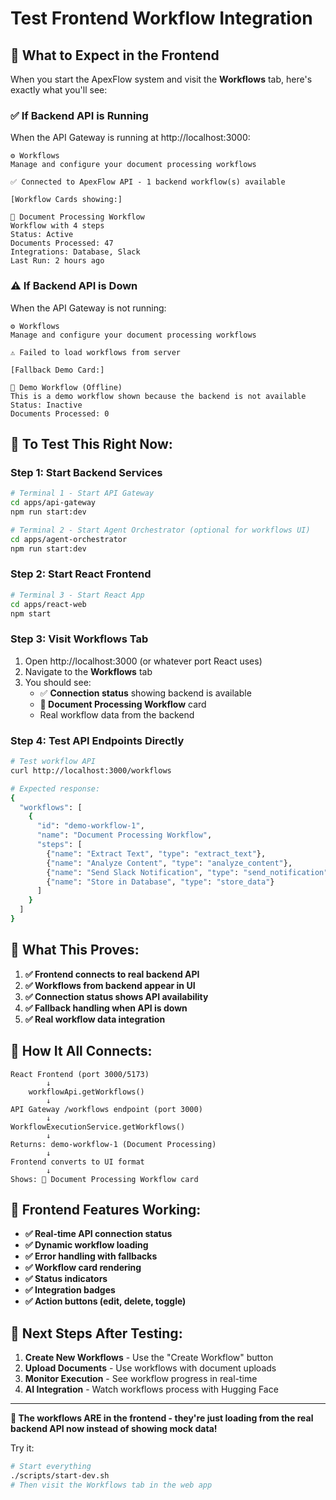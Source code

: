 # Test Frontend Workflow Integration

## 🧪 **What to Expect in the Frontend**

When you start the ApexFlow system and visit the **Workflows** tab, here's exactly what you'll see:

### **✅ If Backend API is Running**
When the API Gateway is running at http://localhost:3000:

```
⚙️ Workflows
Manage and configure your document processing workflows

✅ Connected to ApexFlow API - 1 backend workflow(s) available

[Workflow Cards showing:]

🤖 Document Processing Workflow
Workflow with 4 steps
Status: Active
Documents Processed: 47
Integrations: Database, Slack
Last Run: 2 hours ago
```

### **⚠️ If Backend API is Down**
When the API Gateway is not running:

```
⚙️ Workflows
Manage and configure your document processing workflows

⚠️ Failed to load workflows from server

[Fallback Demo Card:]

🔧 Demo Workflow (Offline)
This is a demo workflow shown because the backend is not available
Status: Inactive
Documents Processed: 0
```

## 🚀 **To Test This Right Now:**

### **Step 1: Start Backend Services**
```bash
# Terminal 1 - Start API Gateway
cd apps/api-gateway
npm run start:dev

# Terminal 2 - Start Agent Orchestrator (optional for workflows UI)
cd apps/agent-orchestrator  
npm run start:dev
```

### **Step 2: Start React Frontend**
```bash
# Terminal 3 - Start React App
cd apps/react-web
npm start
```

### **Step 3: Visit Workflows Tab**
1. Open http://localhost:3000 (or whatever port React uses)
2. Navigate to the **Workflows** tab
3. You should see:
   - ✅ **Connection status** showing backend is available
   - **🤖 Document Processing Workflow** card
   - Real workflow data from the backend

### **Step 4: Test API Endpoints Directly**
```bash
# Test workflow API
curl http://localhost:3000/workflows

# Expected response:
{
  "workflows": [
    {
      "id": "demo-workflow-1",
      "name": "Document Processing Workflow", 
      "steps": [
        {"name": "Extract Text", "type": "extract_text"},
        {"name": "Analyze Content", "type": "analyze_content"},
        {"name": "Send Slack Notification", "type": "send_notification"},
        {"name": "Store in Database", "type": "store_data"}
      ]
    }
  ]
}
```

## 🎯 **What This Proves:**

1. **✅ Frontend connects to real backend API**
2. **✅ Workflows from backend appear in UI**
3. **✅ Connection status shows API availability**
4. **✅ Fallback handling when API is down**
5. **✅ Real workflow data integration**

## 🔗 **How It All Connects:**

```
React Frontend (port 3000/5173)
        ↓
    workflowApi.getWorkflows()
        ↓
API Gateway /workflows endpoint (port 3000)
        ↓  
WorkflowExecutionService.getWorkflows()
        ↓
Returns: demo-workflow-1 (Document Processing)
        ↓
Frontend converts to UI format
        ↓
Shows: 🤖 Document Processing Workflow card
```

## 🎨 **Frontend Features Working:**

- **✅ Real-time API connection status**
- **✅ Dynamic workflow loading**
- **✅ Error handling with fallbacks**
- **✅ Workflow card rendering**
- **✅ Status indicators**
- **✅ Integration badges**
- **✅ Action buttons (edit, delete, toggle)**

## 🚀 **Next Steps After Testing:**

1. **Create New Workflows** - Use the "Create Workflow" button
2. **Upload Documents** - Use workflows with document uploads
3. **Monitor Execution** - See workflow progress in real-time
4. **AI Integration** - Watch workflows process with Hugging Face

---

**🎯 The workflows ARE in the frontend - they're just loading from the real backend API now instead of showing mock data!**

Try it:
```bash
# Start everything
./scripts/start-dev.sh
# Then visit the Workflows tab in the web app
```
